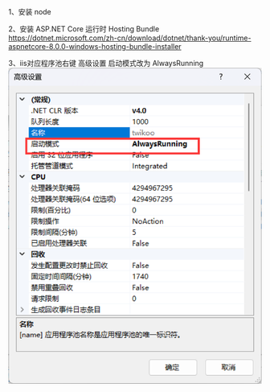 1、安装 node

2、安装 ASP.NET Core 运行时 Hosting Bundle
https://dotnet.microsoft.com/zh-cn/download/dotnet/thank-you/runtime-aspnetcore-8.0.0-windows-hosting-bundle-installer

3、iis对应程序池右键 高级设置  启动模式改为 AlwaysRunning
![Alt text](image.png)